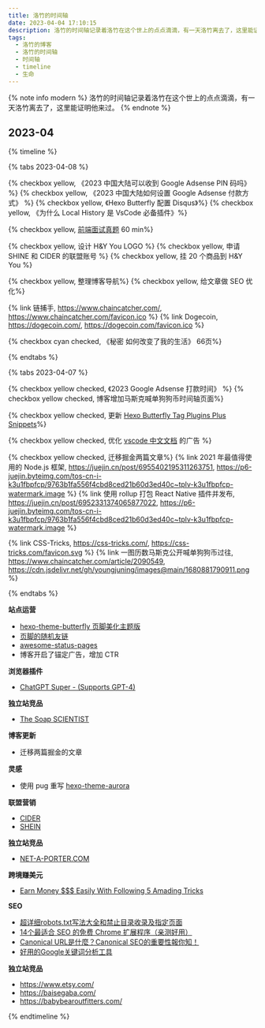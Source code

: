 ```yaml
---
title: 洛竹的时间轴
date: 2023-04-04 17:10:15
description: 洛竹的时间轴记录着洛竹在这个世上的点点滴滴，有一天洛竹离去了，这里能证明他来过。
tags:
  - 洛竹的博客
  - 洛竹的时间轴
  - 时间轴
  - timeline
  - 生命
---
```


{% note info modern %}
洛竹的时间轴记录着洛竹在这个世上的点点滴滴，有一天洛竹离去了，这里能证明他来过。
{% endnote %}

<ins class="adsbygoogle" style="display:block; text-align:center;"  data-ad-layout="in-article" data-ad-format="fluid" data-ad-client="ca-pub-7962287588031867" data-ad-slot="2542544532"></ins><script> (adsbygoogle = window.adsbygoogle || []).push({});</script>

## 2023-04

{% timeline %}
<!-- timeline 2023-04-08 -->
{% tabs 2023-04-08 %}
<!-- tab 博客@fas fa-blog -->
{% checkbox yellow, 《2023 中国大陆可以收到 Google Adsense PIN 码吗》 %}
{% checkbox yellow, 《2023 中国大陆如何设置 Google Adsense 付款方式》 %}
{% checkbox yellow, 《Hexo Butterfly 配置 Disqus》%}
{% checkbox yellow, 《为什么 Local History 是 VsCode 必备插件》%}
<!-- endtab -->
<!-- tab 技术@fab fa-github -->
{% checkbox yellow, [前端面试真题](https://bit.ly/3ZQl91F) 60 min%}
<!-- endtab -->
<!-- tab 美刀@fas fa-search-dollar -->
{% checkbox yellow, 设计 H&Y You LOGO %}
{% checkbox yellow, 申请 SHINE 和 CIDER 的联盟账号 %}
{% checkbox yellow, 挂 20 个商品到 H&Y You %}
<!-- endtab -->
<!-- tab 整理@fas fa-boxes -->
{% checkbox yellow, 整理博客导航%}
{% checkbox yellow, 给文章做 SEO 优化%}
<!-- endtab -->
<!-- tab 收藏@fas fa-link -->
{% link 链捕手, https://www.chaincatcher.com/, https://www.chaincatcher.com/favicon.ico %}
{% link Dogecoin, https://dogecoin.com/, https://dogecoin.com/favicon.ico %}
<!-- endtab -->
<!-- tab 阅读@fas fa-book-open -->
{% checkbox cyan checked, 《秘密 如何改变了我的生活》 66页%}
<!-- endtab -->
{% endtabs %}
<!-- endtimeline -->
<!-- timeline 2023-04-07 -->
{% tabs 2023-04-07 %}
<!-- tab 博客@fas fa-blog -->
{% checkbox yellow checked, 《2023 Google Adsense 打款时间》 %}
{% checkbox yellow checked, 博客增加马斯克喊单狗狗币时间轴页面%}
<!-- endtab -->
<!-- tab 技术@fab fa-github -->
{% checkbox yellow checked, 更新 [Hexo Butterfly Tag Plugins Plus Snippets](https://github.com/youngjuning/vscode-hexo-butterfly-tag-plugins-plus-snippets.git)%}
<!-- endtab -->
<!-- tab 美刀@fas fa-search-dollar -->
{% checkbox yellow checked, 优化 [vscode 中文文档](https://vscode-api-cn.js.org) 的广告 %}
<!-- endtab -->
<!-- tab 整理@fas fa-boxes -->
{% checkbox yellow checked, 迁移掘金两篇文章%}
{% link 2021 年最值得使用的 Node.js 框架, https://juejin.cn/post/6955402195311263751, https://p6-juejin.byteimg.com/tos-cn-i-k3u1fbpfcp/9763b1fa556f4cbd8ced21b60d3ed40c~tplv-k3u1fbpfcp-watermark.image %}
{% link 使用 rollup 打包 React Native 插件并发布, https://juejin.cn/post/6952331374065877022, https://p6-juejin.byteimg.com/tos-cn-i-k3u1fbpfcp/9763b1fa556f4cbd8ced21b60d3ed40c~tplv-k3u1fbpfcp-watermark.image %}
<!-- endtab -->
<!-- tab 收藏@fas fa-link -->
{% link CSS-Tricks, https://css-tricks.com/, https://css-tricks.com/favicon.svg %}
{% link 一图历数马斯克公开喊单狗狗币过往, https://www.chaincatcher.com/article/2090549, https://cdn.jsdelivr.net/gh/youngjuning/images@main/1680881790911.png %}
<!-- endtab -->
{% endtabs %}
<!-- endtimeline -->
<!-- timeline 2023-04-06 -->
**站点运营**
- [hexo-theme-butterfly 页脚美化主题版](https://blog.marcus233.top/p/footer.html)
- [页脚的随机友链](https://blog.shineyu.cn/footer-random-flink.html)
- [awesome-status-pages](https://github.com/ivbeg/awesome-status-pages)
- 博客开启了锚定广告，增加 CTR

**浏览器插件**
- [ChatGPT Super - (Supports GPT-4)](https://chrome.google.com/webstore/detail/chatgpt-super-supports-gp/nijlhkhkkhnhidoondiobjdgommomifm/related?hl=en&authuser=2&gclid=EAIaIQobChMIkojizcCV_gIVzPGyCh16MgpjEAEYASAAEgIZR_D_BwE)

**独立站竞品**
- [The Soap SCIENTIST](https://soapscientist.us/)

**博客更新**
- 迁移两篇掘金的文章
<!-- endtimeline -->
<!-- timeline 2023-04-05 -->
**灵感**
- 使用 pug 重写 [hexo-theme-aurora](https://github.com/auroral-ui/hexo-theme-aurora)

**联盟营销**
- [CIDER](https://www.shopcider.com/)
- [SHEIN](https://us.shein.com/women?ici=us_tab01)

**独立站竞品**
- [NET-A-PORTER.COM](https://www.net-a-porter.com/zh-us/)
<!-- endtimeline -->
<!-- timeline 2023-04-04 -->
**跨境赚美元**
- [Earn Money $$$ Easily With Following 5 Amading Tricks](https://earndoller07.blogspot.com/2023/03/earn-money-easily-with-following-5.html)

**SEO**
- [超详细robots.txt写法大全和禁止目录收录及指定页面](https://blog.csdn.net/sh2018/article/details/121042435)
- [14个最适合 SEO 的免费 Chrome 扩展程序（亲测好用）](https://ahrefs.com/blog/zh/seo-chrome-extensions/)
- [Canonical URL是什麼？Canonical SEO的重要性報你知！](https://welly.tw/serp-rank-optimization/what-is-canonical-url)
- [好用的Google关键词分析工具](https://www.cifnews.com/article/126696)
<!-- endtimeline -->
<!-- timeline 2023-04-03 -->
**独立站竞品**
- https://www.etsy.com/
- https://baisegaba.com/
- https://babybearoutfitters.com/
<!-- endtimeline -->
{% endtimeline %}
